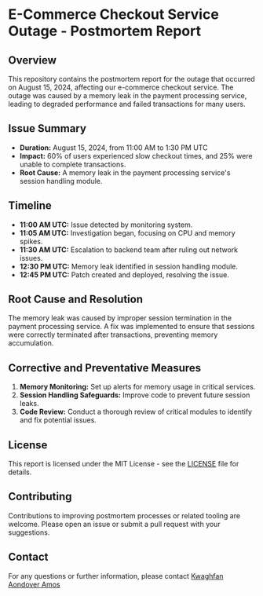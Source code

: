 # E-Commerce Checkout Service Outage - Postmortem Report

## Overview
This repository contains the postmortem report for the outage that occurred on August 15, 2024, affecting our e-commerce checkout service. The outage was caused by a memory leak in the payment processing service, leading to degraded performance and failed transactions for many users.

## Issue Summary
- **Duration:** August 15, 2024, from 11:00 AM to 1:30 PM UTC
- **Impact:** 60% of users experienced slow checkout times, and 25% were unable to complete transactions.
- **Root Cause:** A memory leak in the payment processing service's session handling module.

## Timeline
- **11:00 AM UTC:** Issue detected by monitoring system.
- **11:05 AM UTC:** Investigation began, focusing on CPU and memory spikes.
- **11:30 AM UTC:** Escalation to backend team after ruling out network issues.
- **12:30 PM UTC:** Memory leak identified in session handling module.
- **12:45 PM UTC:** Patch created and deployed, resolving the issue.

## Root Cause and Resolution
The memory leak was caused by improper session termination in the payment processing service. A fix was implemented to ensure that sessions were correctly terminated after transactions, preventing memory accumulation.

## Corrective and Preventative Measures
1. **Memory Monitoring:** Set up alerts for memory usage in critical services.
2. **Session Handling Safeguards:** Improve code to prevent future session leaks.
3. **Code Review:** Conduct a thorough review of critical modules to identify and fix potential issues.

## License
This report is licensed under the MIT License - see the [LICENSE](https://docs.google.com/document/d/1sDn_jBmbTfgTWAyTC216JrZkZAHXWARbpQvWzJFlDto/edit?usp=sharing ) file for details.

## Contributing
Contributions to improving postmortem processes or related tooling are welcome. Please open an issue or submit a pull request with your suggestions.

## Contact
For any questions or further information, please contact [Kwaghfan Aondover Amos](mailto:callamos88@gmail.com)

